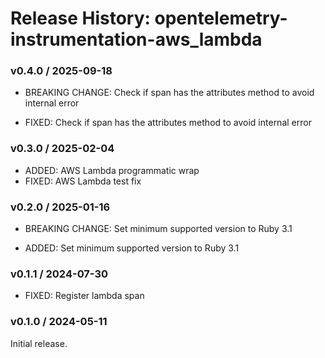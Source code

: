 # Release History: opentelemetry-instrumentation-aws_lambda

### v0.4.0 / 2025-09-18

* BREAKING CHANGE: Check if span has the attributes method to avoid internal error

* FIXED: Check if span has the attributes method to avoid internal error

### v0.3.0 / 2025-02-04

* ADDED: AWS Lambda programmatic wrap
* FIXED: AWS Lambda test fix

### v0.2.0 / 2025-01-16

* BREAKING CHANGE: Set minimum supported version to Ruby 3.1

* ADDED: Set minimum supported version to Ruby 3.1

### v0.1.1 / 2024-07-30

* FIXED: Register lambda span

### v0.1.0 / 2024-05-11

Initial release.
